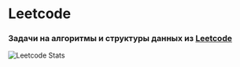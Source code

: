 # Leetcode

### Задачи на алгоритмы и структуры данных из [Leetcode](https://leetcode.com/u/vorobyevaad/)
  
![Leetcode Stats](https://leetcard.jacoblin.cool/vorobyevaad?ext=heatmap)
